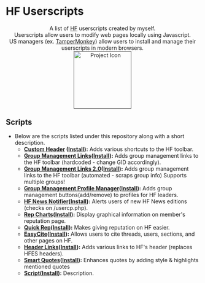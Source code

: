 # HF Userscripts
<p align="center">
A list of <a href="https://hackforums.net/">HF</a> userscripts created by myself.
<br />
Userscripts allow users to modify web pages locally using Javascript. 
<br />
US managers (ex. <a href="https://tampermonkey.net/">TamperMonkey</a>) allow users to install and manage their userscripts in modern browsers.
<br />
<a href=""><img src="https://github.com/xadamxk/HF-Userscripts/blob/master/projecticon.png" width="150" height="150" title="Project Icon"  /></a>
<br />
</p>




<h3><b><big>Scripts</big></b></h3>
<ul><li>Below are the scripts listed under this repository along with a short description.

<ul><li><b><a href="https://github.com/xadamxk/HF-Userscripts/tree/master/Custom%20Header">Custom Header</a> (<a href="https://github.com/xadamxk/HF-Userscripts/raw/master/Custom%20Header/Custom%20Header.user.js">Install</a>):</b> Adds various shortcuts to the HF toolbar.</li></ul>
<ul><li><b><a href="https://github.com/xadamxk/HF-Userscripts/tree/master/Group%20Management%20Links">Group Management Links</a>(<a href="https://github.com/xadamxk/HF-Userscripts/raw/master/Group%20Management%20Links/Group%20Management%20Links.user.js">Install</a>):</b> Adds group management links to the HF toolbar (hardcoded - change GID accordingly).</li></ul>
<ul><li><b><a href="https://github.com/xadamxk/HF-Userscripts/tree/master/Group%20Management%20Links%202.0">Group Management Links 2.0</a>(<a href="https://github.com/xadamxk/HF-Userscripts/raw/master/Group%20Management%20Links%202.0/Group%20Management%20Links%202.0.user.js">Install</a>):</b> Adds group management links to the HF toolbar (automated - scraps group info) Supports multiple groups!</li></ul>
<ul><li><b><a href ="https://github.com/xadamxk/HF-Userscripts/tree/master/Group%20Management%20Profile%20Manager">Group Management Profile Manager</a>(<a href="https://github.com/xadamxk/HF-Userscripts/raw/master/Group%20Management%20Profile%20Manager/Group%20Management%20Profile%20Manager.user.js">Install</a>):</b> Adds group management buttons(add/remove) to profiles for HF leaders.</li></ul>
<ul><li><b><a href ="https://github.com/xadamxk/HF-Userscripts/tree/master/HF%20News%20Notifier">HF News Notifier</a>(<a href="https://github.com/xadamxk/HF-Userscripts/raw/master/HF%20News%20Notifier/HF%20News%20Notifier.user.js">Install</a>):</b> Alerts users of new HF News editions (checks on /usercp.php).</li></ul>
<ul><li><b><a href ="https://github.com/xadamxk/HF-Userscripts/tree/master/Rep%20Charts">Rep Charts</a>(<a href="https://github.com/xadamxk/HF-Userscripts/raw/master/Rep%20Charts/Rep%20Charts.user.js">Install</a>):</b> Display graphical information on member's reputation page.</li></ul>
<ul><li><b><a href ="https://github.com/xadamxk/HF-Userscripts/tree/master/Quick%20Rep">Quick Rep</a>(<a href="https://github.com/xadamxk/HF-Userscripts/raw/master/Quick%20Rep/Quick%20Rep.user.js">Install</a>):</b> Makes giving reputation on HF easier.</li></ul>
<ul><li><b><a href ="https://github.com/xadamxk/HF-Userscripts/tree/master/EasyCite">EasyCite</a>(<a href="https://github.com/xadamxk/HF-Userscripts/raw/master/EasyCite/EasyCite.user.js">Install</a>):</b> Allows users to cite threads, users, sections, and other pages on HF.</li></ul>
<ul><li><b><a href ="https://github.com/xadamxk/HF-Userscripts/tree/master/Header%20Links">Header Links</a>(<a href="https://github.com/xadamxk/HF-Userscripts/raw/master/Header%20Links/Header%20Links.user.js">Install</a>):</b> Adds various links to HF's header (replaces HFES headers).</li></ul>
<ul><li><b><a href ="https://github.com/xadamxk/HF-Userscripts/tree/master/Smart%20Quotes">Smart Quotes</a>(<a href="https://github.com/xadamxk/HF-Userscripts/raw/master/Smart%20Quotes/Smart%20Quotes.user.js">Install</a>):</b> Enhances quotes by adding style & highlights mentioned quotes</li></ul>
<ul><li><b><a href ="https://github.com/xadamxk/HF-Userscripts">Script</a>(<a href="">Install</a>):</b> Description.</li></ul>

</li></ul>
